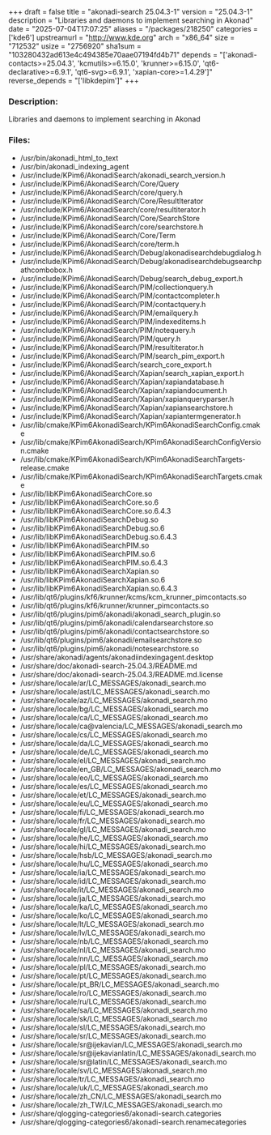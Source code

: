 +++
draft = false
title = "akonadi-search 25.04.3-1"
version = "25.04.3-1"
description = "Libraries and daemons to implement searching in Akonad"
date = "2025-07-04T17:07:25"
aliases = "/packages/218250"
categories = ['kde6']
upstreamurl = "http://www.kde.org"
arch = "x86_64"
size = "712532"
usize = "2756920"
sha1sum = "103280432ad613e4c494385e70aae07194fd4b71"
depends = "['akonadi-contacts>=25.04.3', 'kcmutils>=6.15.0', 'krunner>=6.15.0', 'qt6-declarative>=6.9.1', 'qt6-svg>=6.9.1', 'xapian-core>=1.4.29']"
reverse_depends = "['libkdepim']"
+++
### Description: 
Libraries and daemons to implement searching in Akonad

### Files: 
* /usr/bin/akonadi_html_to_text
* /usr/bin/akonadi_indexing_agent
* /usr/include/KPim6/AkonadiSearch/akonadi_search_version.h
* /usr/include/KPim6/AkonadiSearch/Core/Query
* /usr/include/KPim6/AkonadiSearch/core/query.h
* /usr/include/KPim6/AkonadiSearch/Core/ResultIterator
* /usr/include/KPim6/AkonadiSearch/core/resultiterator.h
* /usr/include/KPim6/AkonadiSearch/Core/SearchStore
* /usr/include/KPim6/AkonadiSearch/core/searchstore.h
* /usr/include/KPim6/AkonadiSearch/Core/Term
* /usr/include/KPim6/AkonadiSearch/core/term.h
* /usr/include/KPim6/AkonadiSearch/Debug/akonadisearchdebugdialog.h
* /usr/include/KPim6/AkonadiSearch/Debug/akonadisearchdebugsearchpathcombobox.h
* /usr/include/KPim6/AkonadiSearch/Debug/search_debug_export.h
* /usr/include/KPim6/AkonadiSearch/PIM/collectionquery.h
* /usr/include/KPim6/AkonadiSearch/PIM/contactcompleter.h
* /usr/include/KPim6/AkonadiSearch/PIM/contactquery.h
* /usr/include/KPim6/AkonadiSearch/PIM/emailquery.h
* /usr/include/KPim6/AkonadiSearch/PIM/indexeditems.h
* /usr/include/KPim6/AkonadiSearch/PIM/notequery.h
* /usr/include/KPim6/AkonadiSearch/PIM/query.h
* /usr/include/KPim6/AkonadiSearch/PIM/resultiterator.h
* /usr/include/KPim6/AkonadiSearch/PIM/search_pim_export.h
* /usr/include/KPim6/AkonadiSearch/search_core_export.h
* /usr/include/KPim6/AkonadiSearch/Xapian/search_xapian_export.h
* /usr/include/KPim6/AkonadiSearch/Xapian/xapiandatabase.h
* /usr/include/KPim6/AkonadiSearch/Xapian/xapiandocument.h
* /usr/include/KPim6/AkonadiSearch/Xapian/xapianqueryparser.h
* /usr/include/KPim6/AkonadiSearch/Xapian/xapiansearchstore.h
* /usr/include/KPim6/AkonadiSearch/Xapian/xapiantermgenerator.h
* /usr/lib/cmake/KPim6AkonadiSearch/KPim6AkonadiSearchConfig.cmake
* /usr/lib/cmake/KPim6AkonadiSearch/KPim6AkonadiSearchConfigVersion.cmake
* /usr/lib/cmake/KPim6AkonadiSearch/KPim6AkonadiSearchTargets-release.cmake
* /usr/lib/cmake/KPim6AkonadiSearch/KPim6AkonadiSearchTargets.cmake
* /usr/lib/libKPim6AkonadiSearchCore.so
* /usr/lib/libKPim6AkonadiSearchCore.so.6
* /usr/lib/libKPim6AkonadiSearchCore.so.6.4.3
* /usr/lib/libKPim6AkonadiSearchDebug.so
* /usr/lib/libKPim6AkonadiSearchDebug.so.6
* /usr/lib/libKPim6AkonadiSearchDebug.so.6.4.3
* /usr/lib/libKPim6AkonadiSearchPIM.so
* /usr/lib/libKPim6AkonadiSearchPIM.so.6
* /usr/lib/libKPim6AkonadiSearchPIM.so.6.4.3
* /usr/lib/libKPim6AkonadiSearchXapian.so
* /usr/lib/libKPim6AkonadiSearchXapian.so.6
* /usr/lib/libKPim6AkonadiSearchXapian.so.6.4.3
* /usr/lib/qt6/plugins/kf6/krunner/kcms/kcm_krunner_pimcontacts.so
* /usr/lib/qt6/plugins/kf6/krunner/krunner_pimcontacts.so
* /usr/lib/qt6/plugins/pim6/akonadi/akonadi_search_plugin.so
* /usr/lib/qt6/plugins/pim6/akonadi/calendarsearchstore.so
* /usr/lib/qt6/plugins/pim6/akonadi/contactsearchstore.so
* /usr/lib/qt6/plugins/pim6/akonadi/emailsearchstore.so
* /usr/lib/qt6/plugins/pim6/akonadi/notesearchstore.so
* /usr/share/akonadi/agents/akonadiindexingagent.desktop
* /usr/share/doc/akonadi-search-25.04.3/README.md
* /usr/share/doc/akonadi-search-25.04.3/README.md.license
* /usr/share/locale/ar/LC_MESSAGES/akonadi_search.mo
* /usr/share/locale/ast/LC_MESSAGES/akonadi_search.mo
* /usr/share/locale/az/LC_MESSAGES/akonadi_search.mo
* /usr/share/locale/bg/LC_MESSAGES/akonadi_search.mo
* /usr/share/locale/ca/LC_MESSAGES/akonadi_search.mo
* /usr/share/locale/ca@valencia/LC_MESSAGES/akonadi_search.mo
* /usr/share/locale/cs/LC_MESSAGES/akonadi_search.mo
* /usr/share/locale/da/LC_MESSAGES/akonadi_search.mo
* /usr/share/locale/de/LC_MESSAGES/akonadi_search.mo
* /usr/share/locale/el/LC_MESSAGES/akonadi_search.mo
* /usr/share/locale/en_GB/LC_MESSAGES/akonadi_search.mo
* /usr/share/locale/eo/LC_MESSAGES/akonadi_search.mo
* /usr/share/locale/es/LC_MESSAGES/akonadi_search.mo
* /usr/share/locale/et/LC_MESSAGES/akonadi_search.mo
* /usr/share/locale/eu/LC_MESSAGES/akonadi_search.mo
* /usr/share/locale/fi/LC_MESSAGES/akonadi_search.mo
* /usr/share/locale/fr/LC_MESSAGES/akonadi_search.mo
* /usr/share/locale/gl/LC_MESSAGES/akonadi_search.mo
* /usr/share/locale/he/LC_MESSAGES/akonadi_search.mo
* /usr/share/locale/hi/LC_MESSAGES/akonadi_search.mo
* /usr/share/locale/hsb/LC_MESSAGES/akonadi_search.mo
* /usr/share/locale/hu/LC_MESSAGES/akonadi_search.mo
* /usr/share/locale/ia/LC_MESSAGES/akonadi_search.mo
* /usr/share/locale/id/LC_MESSAGES/akonadi_search.mo
* /usr/share/locale/it/LC_MESSAGES/akonadi_search.mo
* /usr/share/locale/ja/LC_MESSAGES/akonadi_search.mo
* /usr/share/locale/ka/LC_MESSAGES/akonadi_search.mo
* /usr/share/locale/ko/LC_MESSAGES/akonadi_search.mo
* /usr/share/locale/lt/LC_MESSAGES/akonadi_search.mo
* /usr/share/locale/lv/LC_MESSAGES/akonadi_search.mo
* /usr/share/locale/nb/LC_MESSAGES/akonadi_search.mo
* /usr/share/locale/nl/LC_MESSAGES/akonadi_search.mo
* /usr/share/locale/nn/LC_MESSAGES/akonadi_search.mo
* /usr/share/locale/pl/LC_MESSAGES/akonadi_search.mo
* /usr/share/locale/pt/LC_MESSAGES/akonadi_search.mo
* /usr/share/locale/pt_BR/LC_MESSAGES/akonadi_search.mo
* /usr/share/locale/ro/LC_MESSAGES/akonadi_search.mo
* /usr/share/locale/ru/LC_MESSAGES/akonadi_search.mo
* /usr/share/locale/sa/LC_MESSAGES/akonadi_search.mo
* /usr/share/locale/sk/LC_MESSAGES/akonadi_search.mo
* /usr/share/locale/sl/LC_MESSAGES/akonadi_search.mo
* /usr/share/locale/sr/LC_MESSAGES/akonadi_search.mo
* /usr/share/locale/sr@ijekavian/LC_MESSAGES/akonadi_search.mo
* /usr/share/locale/sr@ijekavianlatin/LC_MESSAGES/akonadi_search.mo
* /usr/share/locale/sr@latin/LC_MESSAGES/akonadi_search.mo
* /usr/share/locale/sv/LC_MESSAGES/akonadi_search.mo
* /usr/share/locale/tr/LC_MESSAGES/akonadi_search.mo
* /usr/share/locale/uk/LC_MESSAGES/akonadi_search.mo
* /usr/share/locale/zh_CN/LC_MESSAGES/akonadi_search.mo
* /usr/share/locale/zh_TW/LC_MESSAGES/akonadi_search.mo
* /usr/share/qlogging-categories6/akonadi-search.categories
* /usr/share/qlogging-categories6/akonadi-search.renamecategories
